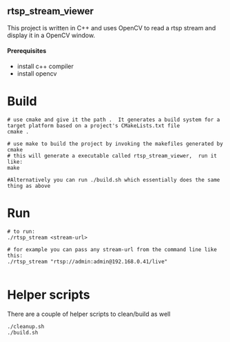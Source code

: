 ## rtsp_stream_viewer
This project is written in C++ and uses OpenCV to read a rtsp stream and display it in a OpenCV window. 

#### Prerequisites
- install c++ compiler
- install opencv

# Build
```shell
# use cmake and give it the path .  It generates a build system for a target platform based on a project's CMakeLists.txt file
cmake .

# use make to build the project by invoking the makefiles generated by cmake 
# this will generate a executable called rtsp_stream_viewer,  run it like:
make

#Alternatively you can run ./build.sh which essentially does the same thing as above
```

# Run
```shell
# to run:
./rtsp_stream <stream-url>

# for example you can pass any stream-url from the command line like this:
./rtsp_stream "rtsp://admin:admin@192.168.0.41/live"


```

# Helper scripts
There are a couple of helper scripts to clean/build as well
```
./cleanup.sh
./build.sh
```
